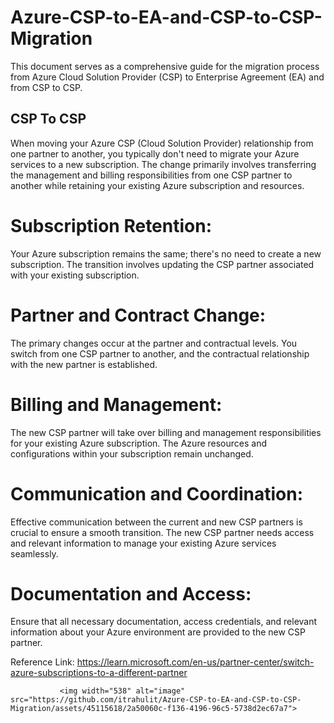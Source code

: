 # Azure-CSP-to-EA-and-CSP-to-CSP-Migration
This document serves as a comprehensive guide for the migration process from Azure Cloud Solution Provider (CSP) to Enterprise Agreement (EA) and from CSP to CSP.

## CSP To CSP
When moving your Azure CSP (Cloud Solution Provider) relationship from one partner to another, you typically don't need to migrate your Azure services to a new subscription. The change primarily involves transferring the management and billing responsibilities from one CSP partner to another while retaining your existing Azure subscription and resources.
# Subscription Retention:
Your Azure subscription remains the same; there's no need to create a new subscription.
The transition involves updating the CSP partner associated with your existing subscription.

# Partner and Contract Change:
The primary changes occur at the partner and contractual levels.
You switch from one CSP partner to another, and the contractual relationship with the new partner is established.

# Billing and Management:
The new CSP partner will take over billing and management responsibilities for your existing Azure subscription.
The Azure resources and configurations within your subscription remain unchanged.

# Communication and Coordination:
Effective communication between the current and new CSP partners is crucial to ensure a smooth transition.
The new CSP partner needs access and relevant information to manage your existing Azure services seamlessly.

# Documentation and Access:
Ensure that all necessary documentation, access credentials, and relevant information about your Azure environment are provided to the new CSP partner.

Reference Link: https://learn.microsoft.com/en-us/partner-center/switch-azure-subscriptions-to-a-different-partner 

               <img width="538" alt="image" src="https://github.com/itrahulit/Azure-CSP-to-EA-and-CSP-to-CSP-Migration/assets/45115618/2a50060c-f136-4196-96c5-5738d2ec67a7">

               








